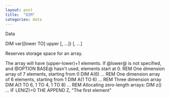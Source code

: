 ```yaml
---
layout: post
title:  "DIM"
categories: data
---
```

Data

DIM var([lower TO] upper [, ...]) [, ...]

Reserves storage space for an array.


The array will have (upper-lower)+1 elements. If @lower@ is not specified, and @OPTION BASE@ hasn't used, elements start at 0.
REM One dimension array of 7 elements, starting from 0
DIM A(6)
...
REM One dimension array of 6 elements, starting from 1
DIM A(1 TO 6)
...
REM Three dimension array
DIM A(1 TO 6, 1 TO 4, 1 TO 8)
...
REM Allocating zero-length arrays:
DIM z()
...
IF LEN(Z)=0 THE APPEND Z, "The first element"


